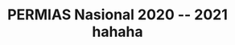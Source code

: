 ---
title: "PERMIAS Nasional 2020 -- 2021 **hahaha**"
header:
  teaser: /assets/images/2022/05/mirror-tune-header.png
categories:
  - Activities
tags:
  - PERMIAS Nasional
kind: current
toc: true
toc_sticky: true
excerpt: "I joined the Academic department of PERMIAS Nasional."
---
